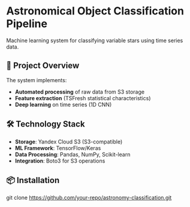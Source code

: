 # Astronomical Object Classification Pipeline

Machine learning system for classifying variable stars using time series data.

## 📌 Project Overview

The system implements:
- **Automated processing** of raw data from S3 storage
- **Feature extraction** (TSFresh statistical characteristics)
- **Deep learning** on time series (1D CNN)

## 🛠 Technology Stack
- **Storage**: Yandex Cloud S3 (S3-compatible)
- **ML Framework**: TensorFlow/Keras
- **Data Processing**: Pandas, NumPy, Scikit-learn
- **Integration**: Boto3 for S3 operations

## 📦 Installation
git clone https://github.com/your-repo/astronomy-classification.git